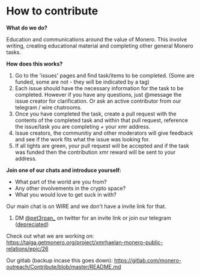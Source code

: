 # How to contribute

**What do we do?**

Education and communications around the value of Monero. This involve writing, creating educational material and completing other general Monero tasks.

**How does this works?**

1. Go to the 'issues' pages and find task/items to be completed. (Some are funded, some are not - they will be indicated by a tag)
2. Each issue should have the necessary information for the task to be completed. However if you have any questions, just @message the issue creator for clarification. Or ask an active contributor from our telegram / wire chatrooms.
3. Once you have completed the task, create a pull request with the contents of the completed task and within that pull request, reference the issue/task you are completing + your xmr address.
4. Issue creators, the communitiy and other moderators will give feedback and see if the work fits what the issue was looking for.
5. If all lights are green, your pull request will be accepted and if the task was funded then the contribution xmr reward will be sent to your address.

**Join one of our chats and introduce yourself:**
- What part of the world are you from?
- Any other involvements in the crypto space?
- What you would love to get suck in with?

Our main chat is on WIRE and we don't have a invite link for that.

1. DM [@pet3rpan_](https://twitter.com/pet3rpan_) on twitter for an invite link or join our telegram ([depreciated](https://t.me/joinchat/DM8-zRAVi-tEx-1PEltAIg))

Check out what we are working on: https://taiga.getmonero.org/project/xmrhaelan-monero-public-relations/epic/26

Our gitlab (backup incase this goes down): https://gitlab.com/monero-outreach/Contribute/blob/master/README.md
